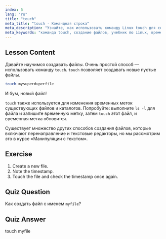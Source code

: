 ```yaml
---
index: 5
lang: "ru"
title: "touch"
meta_title: "touch - Командная строка"
meta_description: "Узнайте, как использовать команду Linux touch для создания новых файлов и обновления временных меток. Это руководство для начинающих поможет вам понять управление файлами."
meta_keywords: "команда touch, создание файлов, учебник по Linux, временные метки файлов, Linux для начинающих, руководство по Linux, основные команды"
---
```


## Lesson Content

Давайте научимся создавать файлы. Очень простой способ — использовать команду `touch`. `touch` позволяет создавать новые пустые файлы.

```bash
touch mysuperduperfile
```

И бум, новый файл!

`touch` также используется для изменения временных меток существующих файлов и каталогов. Попробуйте: выполните `ls -l` для файла и запишите временную метку, затем `touch` этот файл, и временная метка обновится.

Существует множество других способов создания файлов, которые включают перенаправление и текстовые редакторы, но мы рассмотрим это в курсе «Манипуляции с текстом».

## Exercise

1. Create a new file.
2. Note the timestamp.
3. Touch the file and check the timestamp once again.

## Quiz Question

Как создать файл с именем `myfile`?

## Quiz Answer

touch myfile

